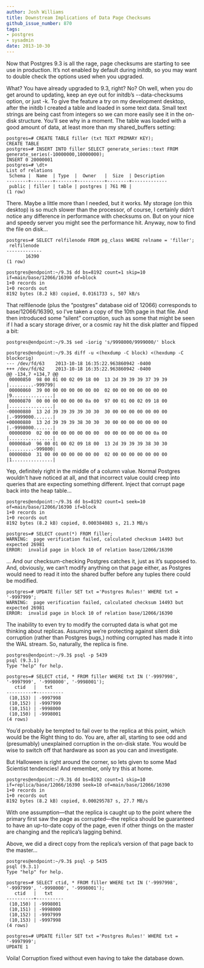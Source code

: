 ```yaml
---
author: Josh Williams
title: Downstream Implications of Data Page Checksums
github_issue_number: 870
tags:
- postgres
- sysadmin
date: 2013-10-30
---
```


Now that Postgres 9.3 is all the rage, page checksums are starting to see use in production. It’s not enabled by default during initdb, so you may want to double check the options used when you upgraded.

What? You have already upgraded to 9.3, right? No? Oh well, when you do get around to updating, keep an eye out for initdb’s --data-checksums option, or just -k. To give the feature a try on my development desktop, after the initdb I created a table and loaded in some text data. Small text strings are being cast from integers so we can more easily see it in the on-disk structure. You’ll see why in a moment. The table was loaded with a good amount of data, at least more than my shared_buffers setting:

```plain
postgres=# CREATE TABLE filler (txt TEXT PRIMARY KEY);
CREATE TABLE
postgres=# INSERT INTO filler SELECT generate_series::text FROM generate_series(-10000000,10000000);
INSERT 0 20000001
postgres=# \dt+
List of relations
 Schema |  Name  | Type  |  Owner   |  Size  | Description
--------+--------+-------+----------+--------+-------------
 public | filler | table | postgres | 761 MB |
(1 row)
```

There. Maybe a little more than I needed, but it works. My storage (on this desktop) is so much slower than the processor, of course, I certainly didn’t notice any difference in performance with checksums on. But on your nice and speedy server you might see the performance hit. Anyway, now to find the file on disk...

```plain
postgres=# SELECT relfilenode FROM pg_class WHERE relname = 'filler';
 relfilenode
-------------
       16390
(1 row)

postgres@endpoint:~/9.3$ dd bs=8192 count=1 skip=10 if=main/base/12066/16390 of=block
1+0 records in
1+0 records out
8192 bytes (8.2 kB) copied, 0.0161733 s, 507 kB/s
```

That relfilenode (plus the “postgres” database oid of 12066) corresponds to base/12066/16390, so I’ve taken a copy of the 10th page in that file. And then introduced some “silent” corruption, such as some that might be seen if I had a scary storage driver, or a cosmic ray hit the disk platter and flipped a bit:

```plain
postgres@endpoint:~/9.3$ sed -iorig 's/9998000/9999000/' block

postgres@endpoint:~/9.3$ diff -u <(hexdump -C block) <(hexdump -C blockorig)
--- /dev/fd/63    2013-10-18 16:35:22.963860942 -0400
+++ /dev/fd/62    2013-10-18 16:35:22.963860942 -0400
@@ -134,7 +134,7 @@
 00000850  98 00 01 00 02 09 18 00  13 2d 39 39 39 37 39 39  |.........-999799|
 00000860  39 00 00 00 00 00 00 00  02 00 00 00 00 00 00 00  |9...............|
 00000870  00 00 00 00 00 00 0a 00  97 00 01 00 02 09 18 00  |................|
-00000880  13 2d 39 39 39 39 30 30  30 00 00 00 00 00 00 00  |.-9999000.......|
+00000880  13 2d 39 39 39 38 30 30  30 00 00 00 00 00 00 00  |.-9998000.......|
 00000890  02 00 00 00 00 00 00 00  00 00 00 00 00 00 0a 00  |................|
 000008a0  96 00 01 00 02 09 18 00  13 2d 39 39 39 38 30 30  |.........-999800|
 000008b0  31 00 00 00 00 00 00 00  02 00 00 00 00 00 00 00  |1...............|
```

Yep, definitely right in the middle of a column value. Normal Postgres wouldn’t have noticed at all, and that incorrect value could creep into queries that are expecting something different. Inject that corrupt page back into the heap table...

```plain
postgres@endpoint:~/9.3$ dd bs=8192 count=1 seek=10 of=main/base/12066/16390 if=block
1+0 records in
1+0 records out
8192 bytes (8.2 kB) copied, 0.000384083 s, 21.3 MB/s

postgres=# SELECT count(*) FROM filler;
WARNING:  page verification failed, calculated checksum 14493 but expected 26981
ERROR:  invalid page in block 10 of relation base/12066/16390
```

... And our checksum-checking Postgres catches it, just as it’s supposed to. And, obviously, we can’t modify anything on that page either, as Postgres would need to read it into the shared buffer before any tuples there could be modified.

```plain
postgres=# UPDATE filler SET txt ='Postgres Rules!' WHERE txt = '-9997999';
WARNING:  page verification failed, calculated checksum 14493 but expected 26981
ERROR:  invalid page in block 10 of relation base/12066/16390
```

The inability to even try to modify the corrupted data is what got me thinking about replicas. Assuming we’re protecting against silent disk corruption (rather than Postgres bugs,) nothing corrupted has made it into the WAL stream. So, naturally, the replica is fine.

```plain
postgres@endpoint:~/9.3$ psql -p 5439
psql (9.3.1)
Type "help" for help.
```
```plain
postgres=# SELECT ctid, * FROM filler WHERE txt IN ('-9997998', '-9997999', '-9998000', '-9998001');
   ctid   |   txt
----------+----------
 (10,153) | -9997998
 (10,152) | -9997999
 (10,151) | -9998000
 (10,150) | -9998001
(4 rows)
```

You’d probably be tempted to fail over to the replica at this point, which would be the Right thing to do. You are, after all, starting to see odd and (presumably) unexplained corruption in the on-disk state. You would be wise to switch off that hardware as soon as you can and investigate.

But Halloween is right around the corner, so lets given to some Mad Scientist tendencies! And remember, only try this at home.

```plain
postgres@endpoint:~/9.3$ dd bs=8192 count=1 skip=10 if=replica/base/12066/16390 seek=10 of=main/base/12066/16390
1+0 records in
1+0 records out
8192 bytes (8.2 kB) copied, 0.000295787 s, 27.7 MB/s
```

With one assumption—​that the replica is caught up to the point where the primary first saw the page as corrupted—​the replica should be guaranteed to have an up-to-date copy of the page, even if other things on the master are changing and the replica’s lagging behind.

Above, we did a direct copy from the replica’s version of that page back to the master...

```plain
postgres@endpoint:~/9.3$ psql -p 5435
psql (9.3.1)
Type "help" for help.

postgres=# SELECT ctid, * FROM filler WHERE txt IN ('-9997998', '-9997999', '-9998000', '-9998001');
   ctid   |   txt
----------+----------
 (10,150) | -9998001
 (10,151) | -9998000
 (10,152) | -9997999
 (10,153) | -9997998
(4 rows)

postgres=# UPDATE filler SET txt ='Postgres Rules!' WHERE txt = '-9997999';
UPDATE 1
```

Voila! Corruption fixed without even having to take the database down.
